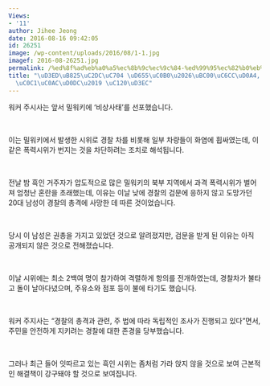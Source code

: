 ```yaml
---
Views:
- '11'
author: Jihee Jeong
date: 2016-08-16 09:42:05
id: 26251
image: /wp-content/uploads/2016/08/1-1.jpg
imagef: 2016-08-26251.jpg
permalink: /%ed%8f%ad%eb%a0%a5%ec%8b%9c%ec%9c%84-%ed%99%95%ec%82%b0%eb%b0%80%ec%9b%8c%ed%82%a4-%eb%b9%84%ec%83%81%ec%82%ac%ed%83%9c-%ec%84%a0%ed%8f%ac/
title: "\uD3ED\uB825\uC2DC\uC704 \uD655\uC0B0\u2026\uBC00\uC6CC\uD0A4, \u2018\uBE44\
  \uC0C1\uC0AC\uD0DC\u2019 \uC120\uD3EC"
---
```


워커 주시사는 앞서 밀워키에 ‘비상사태’를 선포했습니다.

&nbsp;

이는 밀워키에서 발생한 시위로 경찰 차를 비롯해 일부 차량들이 화염에 휩싸였는데, 이 같은 폭력시위가 번지는 것을 차단하려는 조치로 해석됩니다.

&nbsp;

전날 밤 흑인 거주자가 압도적으로 많은 밀워키의 북부 지역에서 과격 폭력시위가 벌어져 엄청난 혼란을 초래했는데, 이유는 이날 낮에 경찰의 검문에 응하지 않고 도망가던 20대 남성이 경찰의 총격에 사망한 데 따른 것이었습니다.

&nbsp;

당시 이 남성은 권총을 가지고 있었던 것으로 알려졌지만, 검문을 받게 된 이유는 아직 공개되지 않은 것으로 전해졌습니다.

&nbsp;

이날 시위에는 최소 2백여 명이 참가하여 격렬하게 항의를 전개하였는데, 경찰차가 불타고 돌이 날아다녔으며, 주유소와 점포 등이 불에 타기도 했습니다.

&nbsp;

워커 주지사는 “경찰의 총격과 관련, 주 법에 따라 독립적인 조사가 진행되고 있다”면서, 주민을 안전하게 지키려는 경찰에 대한 존경을 당부했습니다.

&nbsp;

그러나 최근 들어 잇따르고 있는 흑인 시위는 좀처럼 가라 앉지 않을 것으로 보여 근본적인 해결책이 강구돼야 할 것으로 보여집니다.